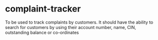 # complaint-tracker
To be used to track complaints by customers. It should have the ability to search for customers by using their account number, name, CIN, outstanding balance or co-ordinates
